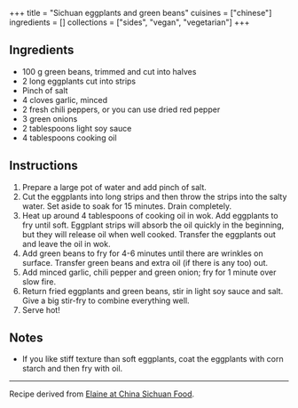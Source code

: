 +++
title = "Sichuan eggplants and green beans"
cuisines = ["chinese"]
ingredients = []
collections = ["sides", "vegan", "vegetarian"]
+++


## Ingredients

- 100 g green beans, trimmed and cut into halves
- 2 long eggplants cut into strips
- Pinch of salt
- 4 cloves garlic, minced
- 2 fresh chili peppers, or you can use dried red pepper
- 3 green onions
- 2 tablespoons light soy sauce
- 4 tablespoons cooking oil

## Instructions

1. Prepare a large pot of water and add pinch of salt.
2. Cut the eggplants into long strips and then throw the strips into the salty water. Set aside to soak for 15 minutes. Drain completely.
3. Heat up around 4 tablespoons of cooking oil in wok. Add eggplants to fry until soft. Eggplant strips will absorb the oil quickly in the beginning, but they will release oil when well cooked. Transfer the eggplants out and leave the oil in wok.
4. Add green beans to fry for 4-6 minutes until there are wrinkles on surface. Transfer green beans and extra oil (if there is any too) out.
5. Add minced garlic, chili pepper and green onion; fry for 1 minute over slow fire.
6. Return fried eggplants and green beans, stir in light soy sauce and salt. Give a big stir-fry to combine everything well.
7. Serve hot!

## Notes

- If you like stiff texture than soft eggplants, coat the eggplants with corn starch and then fry with oil.

---

Recipe derived from [Elaine at China Sichuan Food](https://www.chinasichuanfood.com/eggplants-and-green-beans/).
